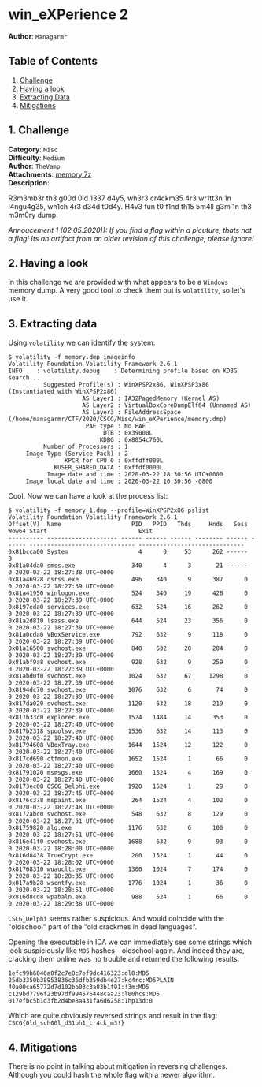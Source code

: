 # win_eXPerience 2

**Author**: `Managarmr`

## Table of Contents

1. [Challenge](#1-challenge)
2. [Having a look](#2-having-a-look)
3. [Extracting Data](#3-extracting-data)
4. [Mitigations](#4-mitigations)

## 1. Challenge

**Category**: `Misc`  
**Difficulty**: `Medium`  
**Author**: `TheVamp`  
**Attachments**: [memory.7z](https://static.allesctf.net/challenges/103c1efed0c8e950edf19e03468dd3b8aa4b25aa6f22364b46d701740e4b38aa/memory.7z)  
**Description**:

R3m3mb3r th3 g00d 0ld 1337 d4y5, wh3r3 cr4ckm35 4r3 wr1tt3n 1n l4ngu4g35, wh1ch
4r3 d34d t0d4y. H4v3 fun t0 f1nd th15 5m4ll g3m 1n th3 m3m0ry dump.

_Annoucement 1 (02.05.2020)): If you find a flag within a picuture, thats not a
flag! Its an artifact from an older revision of this challenge, please ignore!_

## 2. Having a look

In this challenge we are provided with what appears to be a `Windows` memory
dump. A very good tool to check them out is `volatility`, so let's use it.

## 3. Extracting data

Using `volatility` we can identify the system:

```
$ volatility -f memory.dmp imageinfo                                                                                  
Volatility Foundation Volatility Framework 2.6.1
INFO    : volatility.debug    : Determining profile based on KDBG search...
          Suggested Profile(s) : WinXPSP2x86, WinXPSP3x86 (Instantiated with WinXPSP2x86)
                     AS Layer1 : IA32PagedMemory (Kernel AS)
                     AS Layer2 : VirtualBoxCoreDumpElf64 (Unnamed AS)
                     AS Layer3 : FileAddressSpace (/home/managarmr/CTF/2020/CSCG/Misc/win_eXPerience/memory.dmp)
                      PAE type : No PAE
                           DTB : 0x39000L
                          KDBG : 0x8054c760L
          Number of Processors : 1
     Image Type (Service Pack) : 2
                KPCR for CPU 0 : 0xffdff000L
             KUSER_SHARED_DATA : 0xffdf0000L
           Image date and time : 2020-03-22 18:30:56 UTC+0000
     Image local date and time : 2020-03-22 10:30:56 -0800
```

Cool. Now we can have a look at the process list:

```
$ volatility -f memory_1.dmp --profile=WinXPSP2x86 pslist                                                               
Volatility Foundation Volatility Framework 2.6.1
Offset(V)  Name                    PID   PPID   Thds     Hnds   Sess  Wow64 Start                          Exit                          
---------- -------------------- ------ ------ ------ -------- ------ ------ ------------------------------ ------------------------------
0x81bcca00 System                    4      0     53      262 ------      0                                                              
0x81a04da0 smss.exe                340      4      3       21 ------      0 2020-03-22 18:27:38 UTC+0000                                 
0x81a46928 csrss.exe               496    340      9      387      0      0 2020-03-22 18:27:39 UTC+0000                                 
0x81a41950 winlogon.exe            524    340     19      428      0      0 2020-03-22 18:27:39 UTC+0000                                 
0x8197eda0 services.exe            632    524     16      262      0      0 2020-03-22 18:27:39 UTC+0000                                 
0x81a2d810 lsass.exe               644    524     23      356      0      0 2020-03-22 18:27:39 UTC+0000                                 
0x81a0cda0 VBoxService.exe         792    632      9      118      0      0 2020-03-22 18:27:39 UTC+0000                                 
0x81a16500 svchost.exe             840    632     20      204      0      0 2020-03-22 18:27:39 UTC+0000                                 
0x81abf9a8 svchost.exe             928    632      9      259      0      0 2020-03-22 18:27:39 UTC+0000                                 
0x81abd0f0 svchost.exe            1024    632     67     1298      0      0 2020-03-22 18:27:39 UTC+0000                                 
0x8194dc70 svchost.exe            1076    632      6       74      0      0 2020-03-22 18:27:39 UTC+0000                                 
0x817da020 svchost.exe            1120    632     18      219      0      0 2020-03-22 18:27:39 UTC+0000                                 
0x817b33c0 explorer.exe           1524   1484     14      353      0      0 2020-03-22 18:27:40 UTC+0000                                 
0x817b2318 spoolsv.exe            1536    632     14      113      0      0 2020-03-22 18:27:40 UTC+0000                                 
0x81794608 VBoxTray.exe           1644   1524     12      122      0      0 2020-03-22 18:27:40 UTC+0000                                 
0x817cd690 ctfmon.exe             1652   1524      1       66      0      0 2020-03-22 18:27:40 UTC+0000                                 
0x81791020 msmsgs.exe             1660   1524      4      169      0      0 2020-03-22 18:27:40 UTC+0000                                 
0x8173ec08 CSCG_Delphi.exe        1920   1524      1       29      0      0 2020-03-22 18:27:45 UTC+0000                                 
0x8176c378 mspaint.exe             264   1524      4      102      0      0 2020-03-22 18:27:48 UTC+0000                                 
0x8172abc0 svchost.exe             548    632      8      129      0      0 2020-03-22 18:27:51 UTC+0000                                 
0x81759820 alg.exe                1176    632      6      100      0      0 2020-03-22 18:27:51 UTC+0000                                 
0x816e41f0 svchost.exe            1688    632      9       93      0      0 2020-03-22 18:28:00 UTC+0000                                 
0x816d8438 TrueCrypt.exe           200   1524      1       44      0      0 2020-03-22 18:28:02 UTC+0000                                 
0x81768310 wuauclt.exe            1300   1024      7      174      0      0 2020-03-22 18:28:35 UTC+0000                                 
0x817a9b28 wscntfy.exe            1776   1024      1       36      0      0 2020-03-22 18:28:51 UTC+0000                                 
0x816d8cd8 wpabaln.exe             988    524      1       66      0      0 2020-03-22 18:29:38 UTC+0000
```

`CSCG_Delphi` seems rather suspicious. And would coincide with the "oldschool"
part of the "old crackmes in dead languages".

Opening the executable in IDA we can immediately see some strings which look
suspiciously like `MD5` hashes - oldschool again. And indeed they are, cracking
them online was no trouble and returned the following results:

```
1efc99b6046a0f2c7e8c7ef9dc416323:dl0:MD5
25db3350b38953836c36dfb359db4e27:kc4rc:MD5PLAIN
40a00ca65772d7d102bb03c3a83b1f91:!3m:MD5
c129bd7796f23b97df994576448caa23:l00hcs:MD5
017efbc5b1d3fb2d4be8a431fa6d6258:1hp13d:0
```

Which are quite obviously reversed strings and result in the flag:
`CSCG{0ld_sch00l_d31ph1_cr4ck_m3!}`

## 4. Mitigations

There is no point in talking about mitigation in reversing challenges.
Although you could hash the whole flag with a newer algorithm.
